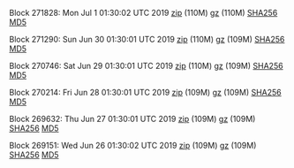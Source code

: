 Block 271828: Mon Jul  1 01:30:02 UTC 2019 [zip](https://files.01coin.io/mainnet/2019-07-01/bootstrap.dat.zip) (110M) [gz](https://files.01coin.io/mainnet/2019-07-01/bootstrap.dat.tar.gz) (110M) [SHA256](https://files.01coin.io/mainnet/2019-07-01/sha256.txt) [MD5](https://files.01coin.io/mainnet/2019-07-01/md5.txt)

Block 271290: Sun Jun 30 01:30:01 UTC 2019 [zip](https://files.01coin.io/mainnet/2019-06-30/bootstrap.dat.zip) (110M) [gz](https://files.01coin.io/mainnet/2019-06-30/bootstrap.dat.tar.gz) (109M) [SHA256](https://files.01coin.io/mainnet/2019-06-30/sha256.txt) [MD5](https://files.01coin.io/mainnet/2019-06-30/md5.txt)

Block 270746: Sat Jun 29 01:30:01 UTC 2019 [zip](https://files.01coin.io/mainnet/2019-06-29/bootstrap.dat.zip) (110M) [gz](https://files.01coin.io/mainnet/2019-06-29/bootstrap.dat.tar.gz) (109M) [SHA256](https://files.01coin.io/mainnet/2019-06-29/sha256.txt) [MD5](https://files.01coin.io/mainnet/2019-06-29/md5.txt)

Block 270214: Fri Jun 28 01:30:01 UTC 2019 [zip](https://files.01coin.io/mainnet/2019-06-28/bootstrap.dat.zip) (109M) [gz](https://files.01coin.io/mainnet/2019-06-28/bootstrap.dat.tar.gz) (109M) [SHA256](https://files.01coin.io/mainnet/2019-06-28/sha256.txt) [MD5](https://files.01coin.io/mainnet/2019-06-28/md5.txt)

Block 269632: Thu Jun 27 01:30:01 UTC 2019 [zip](https://files.01coin.io/mainnet/2019-06-27/bootstrap.dat.zip) (109M) [gz](https://files.01coin.io/mainnet/2019-06-27/bootstrap.dat.tar.gz) (109M) [SHA256](https://files.01coin.io/mainnet/2019-06-27/sha256.txt) [MD5](https://files.01coin.io/mainnet/2019-06-27/md5.txt)

Block 269151: Wed Jun 26 01:30:02 UTC 2019 [zip](https://files.01coin.io/mainnet/2019-06-26/bootstrap.dat.zip) (109M) [gz](https://files.01coin.io/mainnet/2019-06-26/bootstrap.dat.tar.gz) (109M) [SHA256](https://files.01coin.io/mainnet/2019-06-26/sha256.txt) [MD5](https://files.01coin.io/mainnet/2019-06-26/md5.txt)
